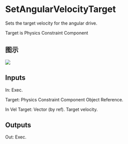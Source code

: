 # SetAngularVelocityTarget

Sets the target velocity for the angular drive.

Target is Physics Constraint Component

## 图示

![]($-20221218-20211099.png)

## Inputs

In: Exec.

Target: Physics Constraint Component Object Reference.

In Vel Target: Vector (by ref). Target velocity.  

## Outputs

Out: Exec.


